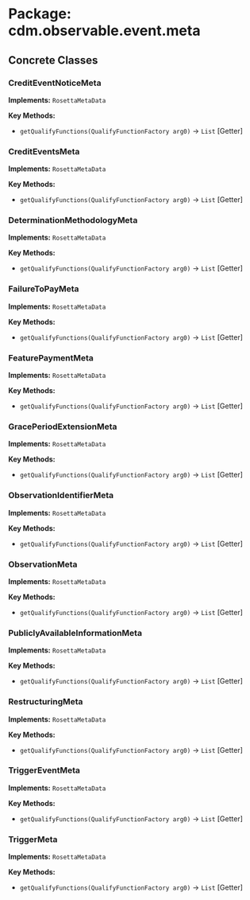 # Package: cdm.observable.event.meta

## Concrete Classes

### CreditEventNoticeMeta
**Implements:** `RosettaMetaData` 

**Key Methods:**
- `getQualifyFunctions(QualifyFunctionFactory arg0)` → `List` [Getter]

### CreditEventsMeta
**Implements:** `RosettaMetaData` 

**Key Methods:**
- `getQualifyFunctions(QualifyFunctionFactory arg0)` → `List` [Getter]

### DeterminationMethodologyMeta
**Implements:** `RosettaMetaData` 

**Key Methods:**
- `getQualifyFunctions(QualifyFunctionFactory arg0)` → `List` [Getter]

### FailureToPayMeta
**Implements:** `RosettaMetaData` 

**Key Methods:**
- `getQualifyFunctions(QualifyFunctionFactory arg0)` → `List` [Getter]

### FeaturePaymentMeta
**Implements:** `RosettaMetaData` 

**Key Methods:**
- `getQualifyFunctions(QualifyFunctionFactory arg0)` → `List` [Getter]

### GracePeriodExtensionMeta
**Implements:** `RosettaMetaData` 

**Key Methods:**
- `getQualifyFunctions(QualifyFunctionFactory arg0)` → `List` [Getter]

### ObservationIdentifierMeta
**Implements:** `RosettaMetaData` 

**Key Methods:**
- `getQualifyFunctions(QualifyFunctionFactory arg0)` → `List` [Getter]

### ObservationMeta
**Implements:** `RosettaMetaData` 

**Key Methods:**
- `getQualifyFunctions(QualifyFunctionFactory arg0)` → `List` [Getter]

### PubliclyAvailableInformationMeta
**Implements:** `RosettaMetaData` 

**Key Methods:**
- `getQualifyFunctions(QualifyFunctionFactory arg0)` → `List` [Getter]

### RestructuringMeta
**Implements:** `RosettaMetaData` 

**Key Methods:**
- `getQualifyFunctions(QualifyFunctionFactory arg0)` → `List` [Getter]

### TriggerEventMeta
**Implements:** `RosettaMetaData` 

**Key Methods:**
- `getQualifyFunctions(QualifyFunctionFactory arg0)` → `List` [Getter]

### TriggerMeta
**Implements:** `RosettaMetaData` 

**Key Methods:**
- `getQualifyFunctions(QualifyFunctionFactory arg0)` → `List` [Getter]

